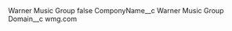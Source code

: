 <?xml version="1.0" encoding="UTF-8"?>
<CustomMetadata xmlns="http://soap.sforce.com/2006/04/metadata" xmlns:xsi="http://www.w3.org/2001/XMLSchema-instance" xmlns:xsd="http://www.w3.org/2001/XMLSchema">
    <label>Warner Music Group</label>
    <protected>false</protected>
    <values>
        <field>ComponyName__c</field>
        <value xsi:type="xsd:string">Warner Music Group</value>
    </values>
    <values>
        <field>Domain__c</field>
        <value xsi:type="xsd:string">wmg.com</value>
    </values>
</CustomMetadata>
